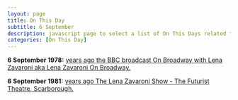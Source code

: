 ```yaml
---
layout: page
title: On This Day
subtitle: 6 September
description: javascript page to select a list of On This Days related to Lena Zavaroni.
categories: [On This Day]
---
```


**6 September 1978:**
[<span id="age1"></span> years ago the BBC broadcast On Broadway with Lena Zavaroni aka Lena Zavaroni On Broadway.](/bbc%20one/1978/09/06/on-broadway-with-lena-zavaroni.html)

**6 September 1981:**
[<span id="age2"></span> years ago The Lena Zavaroni Show - The Futurist Theatre, Scarborough.](/theatre/the%20lena%20zavaroni%20show/1981/09/06/the-lena-zavaroni-show.html)

<script>
var dob = '19780906';
var year = Number(dob.substr(0, 4));
var month = Number(dob.substr(4, 2)) - 1;
var day = Number(dob.substr(6, 2));
var today = new Date();
var age1 = today.getFullYear() - year;
if (today.getMonth() < month || (today.getMonth() == month && today.getDate() < day)) {
age1--;
}
document.getElementById("age1").innerHTML=age1;

var dob = '19810906';
var year = Number(dob.substr(0, 4));
var month = Number(dob.substr(4, 2)) - 1;
var day = Number(dob.substr(6, 2));
var today = new Date();
var age2 = today.getFullYear() - year;
if (today.getMonth() < month || (today.getMonth() == month && today.getDate() < day)) {
age2--;
}
document.getElementById("age2").innerHTML=age2;
</script>
